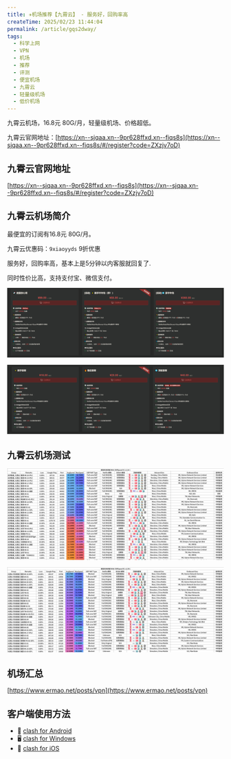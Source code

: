 ```yaml
---
title: ✈️机场推荐【九霄云】 - 服务好，回购率高
createTime: 2025/02/23 11:44:04
permalink: /article/gqs2dway/
tags:
  - 科学上网
  - VPN
  - 机场
  - 推荐
  - 评测
  - 便宜机场
  - 九霄云
  - 轻量级机场
  - 低价机场
---
```


九霄云机场，16.8元 80G/月，轻量级机场、价格超低。

九霄云官网地址：[https://xn--sjqaa.xn--9pr628ffxd.xn--fiqs8s](https://xn--sjqaa.xn--9pr628ffxd.xn--fiqs8s/#/register?code=ZXzjv7oD)

<!-- more -->

## 九霄云官网地址

[https://xn--sjqaa.xn--9pr628ffxd.xn--fiqs8s](https://xn--sjqaa.xn--9pr628ffxd.xn--fiqs8s/#/register?code=ZXzjv7oD)

## 九霄云机场简介

最便宜的订阅有16.8元 80G/月。

九霄云优惠码：`9xiaoyyds` 9折优惠

服务好，回购率高，基本上是5分钟以内客服就回复了.

同时性价比高，支持支付宝、微信支付。

![九霄云价格](images/机场推荐九霄云/image.png)

![九霄云价格](images/机场推荐九霄云/image-3.png)


## 九霄云机场测试

![九霄云机场测试](images/机场推荐九霄云/image-1.png)

![九霄云机场测试](images/机场推荐九霄云/image-2.png)

## 机场汇总

[https://www.ermao.net/posts/vpn](https://www.ermao.net/posts/vpn)

## 客户端使用方法

- 📱 [clash for Android](https://www.ermao.net/article/eh8f4n86/)
- 🖥 [clash for Windows](https://www.ermao.net/article/0gematwc/)
- 🍎 [clash for iOS](https://www.ermao.net/article/z747kgjd/)